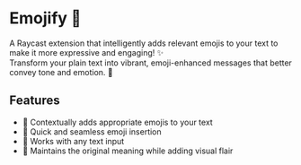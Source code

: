# Emojify 🎨

A Raycast extension that intelligently adds relevant emojis to your text to make it more expressive and engaging! ✨  
Transform your plain text into vibrant, emoji-enhanced messages that better convey tone and emotion. 🌈

## Features

- 🎯 Contextually adds appropriate emojis to your text  
- 🔄 Quick and seamless emoji insertion  
- 📝 Works with any text input  
- 🎨 Maintains the original meaning while adding visual flair
